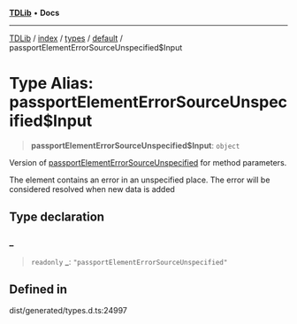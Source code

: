 [**TDLib**](../../../../../../README.md) • **Docs**

***

[TDLib](../../../../../../modules.md) / [index](../../../../../README.md) / [types](../../../README.md) / [default](../README.md) / passportElementErrorSourceUnspecified$Input

# Type Alias: passportElementErrorSourceUnspecified$Input

> **passportElementErrorSourceUnspecified$Input**: `object`

Version of [passportElementErrorSourceUnspecified](passportElementErrorSourceUnspecified.md) for method parameters.

The element contains an error in an unspecified place. The error will be considered resolved when new data is added

## Type declaration

### \_

> `readonly` **\_**: `"passportElementErrorSourceUnspecified"`

## Defined in

dist/generated/types.d.ts:24997
